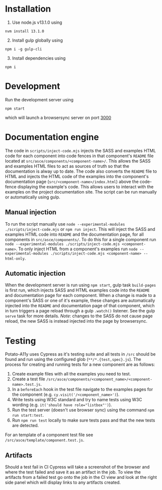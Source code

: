 # Installation

1. Use node.js v13.1.0 using
  ```
  nvm install 13.1.0
  ```
2. Install gulp globally using
  ```
  npm i -g gulp-cli
  ```
3. Install dependencies using
  ```
  npm i
  ```

# Development
Run the development server using
```
npm start
```
which will launch a browsersync server on port [3000](http://localhost:3000)



# Documentation engine

The code in `scripts/inject-code.mjs` injects the SASS and examples HTML code for each component into code fences in that component's `README` file located at `src/asce/components/<component-name>/`. This allows the SASS and examples HTML files to act as sources of truth so that the documentation is alway up to date. The code also converts the `README` file to HTML and injects the HTML code of the examples into the component's documentation page (`src/<component-name>/index.html`) above the code-fence displaying the example's code. This allows users to interact with the examples on the project documentation site. The script can be run manually or automatically using gulp.

## Manual injection

To run the script manually use `node --experimental-modules ./scripts/inject-code.mjs` or `npm run inject`. This will inject the SASS and examples HTML code into `README` and the documentation page, for all components in `src/asce/components/`. To do this for a single component run `node --experimental-modules ./scripts/inject-code.mjs <component-name>`. To only inject HTML from a component's examples run `node --experimental-modules ./scripts/inject-code.mjs <component-name> --html-only`.


## Automatic injection

When the development server is run using `npm start`, gulp task `build-pages` is first run, which injects SASS and HTML examples code into the `README` and documentation page for each component. When a change is made to a component's SASS or one of it's example, these changes are automatically injected into the `README` and documentation page of that component, which in turn triggers a page reload through a gulp `.watch()` listener. See the gulp `serve` task for more details. *Note*: changes to the SASS do not cause page reload, the new SASS is instead injected into the page by browsersync.



# Testing

Potato-A11y uses Cypress as it's testing suite and all tests in `/src` should be found and run using the configured glob (`**/*.{test,spec}.js`). The process for creating and running tests for a new component are as follows:

1. Create example files with all the examples you need to test.
2. Create a test file `/src/asce/components/<component_name>/<component-name>.test.js`.
3. In a `beforeEach` hook in the test file navigate to the examples pages for the component (e.g. `cy.visit('/<component_name>')`).
4. Write tests using W3C standard and try to name tests using W3C wording (e.g. `it('should have role="listbox"')`).
5. Run the test server (doesn't use browser sync) using the command `npm run start:test`.
6. Run `npm run test` locally to make sure tests pass and that the new tests are detected.

For an template of a component test file see `/src/asce/template/component.test.js`.

## Artifacts

Should a test fail in CI Cypress will take a screenshot of the browser and where the test failed and save it as an artifact in the job. To view the artifacts from a failed test go onto the job in the CI view and look at the right side panel which will display links to any artifacts created.
